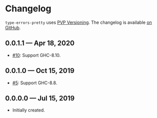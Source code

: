 # Changelog

`type-errors-pretty` uses [PVP Versioning][1].
The changelog is available [on GitHub][2].

## 0.0.1.1 — Apr 18, 2020

* [#10](https://github.com/chshersh/type-errors-pretty/issues/10):
  Support GHC-8.10.

## 0.0.1.0 — Oct 15, 2019

* [#5](https://github.com/chshersh/type-errors-pretty/pull/5):
  Support GHC-8.8.

## 0.0.0.0 — Jul 15, 2019

* Initially created.

[1]: https://pvp.haskell.org
[2]: https://github.com/chshersh/type-errors-pretty/releases
